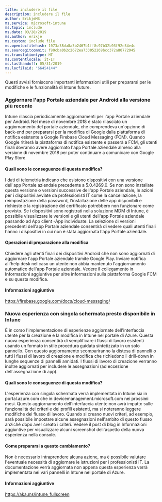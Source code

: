 ```yaml
---
title: includere il file
description: includere il file
author: ErikjeMS
ms.service: microsoft-intune
ms.topic: include
ms.date: 03/28/2019
ms.author: erikje
ms.custom: include file
ms.openlocfilehash: 1073a38da8a5b2467b1ff8c97b32b93f92e34e4c
ms.sourcegitcommit: f90cba0b2c2672ea733052269bcc372a80772945
ms.translationtype: HT
ms.contentlocale: it-IT
ms.lasthandoff: 05/31/2019
ms.locfileid: "66454144"
---
```

Questi avvisi forniscono importanti informazioni utili per prepararsi per le modifiche e le funzionalità di Intune future. 

### <a name="update-your-android-company-portal-app-to-the-latest-version---4536963--"></a>Aggiornare l'app Portale aziendale per Android alla versione più recente <!--4536963-->
Intune rilascia periodicamente aggiornamenti per l'app Portale aziendale per Android. Nel mese di novembre 2018 è stato rilasciato un aggiornamento del portale aziendale, che comprendeva un'opzione di back-end per prepararsi per la modifica di Google dalla piattaforma di notifica esistente a Google Firebase Cloud Messaging (FCM). Quando Google ritirerà la piattaforma di notifica esistente e passerà a FCM, gli utenti finali dovranno avere aggiornato l'app Portale aziendale almeno alla versione di novembre 2018 per poter continuare a comunicare con Google Play Store.

#### <a name="how-does-this-affect-me"></a>Quali sono le conseguenze di questa modifica?
I dati di telemetria indicano che esistono dispositivi con una versione dell'app Portale aziendale precedente a 5.0.4269.0. Se non sono installate questa versione o versioni successive dell'app Portale aziendale, le azioni per i dispositivi avviate da professionisti IT come la cancellazione, la reimpostazione della password, l'installazione delle app disponibili e richieste e la registrazione del certificato potrebbero non funzionare come previsto. Se i dispositivi sono registrati nella soluzione MDM di Intune, è possibile visualizzare le versioni e gli utenti dell'app Portale aziendale passando ad App client -App individuate. La selezione di versioni precedenti dell'app Portale aziendale consentirà di vedere quali utenti finali hanno i dispositivi in cui non è stata aggiornata l'app Portale aziendale.

#### <a name="what-do-i-need-to-do-to-prepare-for-this-change"></a>Operazioni di preparazione alla modifica
Chiedere agli utenti finali dei dispositivi Android che non sono aggiornati di aggiornare l'app Portale aziendale tramite Google Play. Inviare notifica all'help desk nel caso un utente non abbia mantenuto l'aggiornamento automatico dell'app Portale aziendale. Vedere il collegamento in Informazioni aggiuntive per altre informazioni sulla piattaforma Google FCM e su questa modifica.

#### <a name="additional-information"></a>Informazioni aggiuntive
https://firebase.google.com/docs/cloud-messaging/


### <a name="new-fullscreen-experience-coming-to-intune---4593669--"></a>Nuova esperienza con singola schermata presto disponibile in Intune <!--4593669-->
È in corso l'implementazione di esperienze aggiornate dell'interfaccia utente per la creazione e la modifica in Intune nel portale di Azure. Questa nuova esperienza consentirà di semplificare i flussi di lavoro esistenti usando un formato in stile procedura guidata sintetizzato in un solo pannello. Con questo aggiornamento scompariranno la distesa di pannelli o tutti i flussi di lavoro di creazione e modifica che richiedono il drill-down in lunghe sequenze di pannelli annidati. I flussi di lavoro di creazione verranno inoltre aggiornati per includere le assegnazioni (ad eccezione dell'assegnazione di app).

#### <a name="how-does-this-affect-me"></a>Quali sono le conseguenze di questa modifica?
L'esperienza con singola schermata verrà implementata in Intune sia in portal.azure.com che in devicemanagement.microsoft.com nei prossimi mesi. Questo aggiornamento dell'interfaccia utente non avrà impatto sulle funzionalità dei criteri e dei profili esistenti, ma si noteranno leggere modifiche del flusso di lavoro. Quando si creano nuovi criteri, ad esempio, sarà possibile impostare alcune assegnazioni nell'ambito di questo flusso anziché dopo aver creato i criteri. Vedere il post di blog in Informazioni aggiuntive per visualizzare alcuni screenshot dell'aspetto della nuova esperienza nella console.

#### <a name="what-can-i-do-to-prepare-for-this-change"></a>Come prepararsi a questo cambiamento?
Non è necessario intraprendere alcuna azione, ma è possibile valutare l'eventuale necessità di aggiornare le istruzioni per i professionisti IT. La documentazione verrà aggiornata non appena questa esperienza verrà implementata nei vari pannelli in Intune nel portale di Azure.

#### <a name="additional-information"></a>Informazioni aggiuntive 
https://aka.ms/intune_fullscreen
